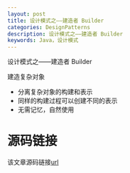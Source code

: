 ```yaml
---
layout: post
title: 设计模式之——建造者 Builder
categories: DesignPatterns
description: 设计模式之——建造者 Builder
keywords: Java，设计模式
---
```


设计模式之——建造者 Builder

建造复杂对象

- 分离复杂对象的构建和表示
- 同样的构建过程可以创建不同的表示
- 无需记忆，自然使用



# 源码链接
该文章源码链接[url](url)
